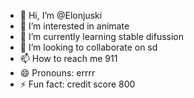 - 👋 Hi, I’m @Elonjuski
- 👀 I’m interested in animate
- 🌱 I’m currently learning stable difussion
- 💞️ I’m looking to collaborate on sd
- 📫 How to reach me 911
- 😄 Pronouns: errrr
- ⚡ Fun fact: credit score 800

<!---
Elonjuski/Elonjuski is a ✨ special ✨ repository because its `README.md` (this file) appears on your GitHub profile.
You can click the Preview link to take a look at your changes.
--->
